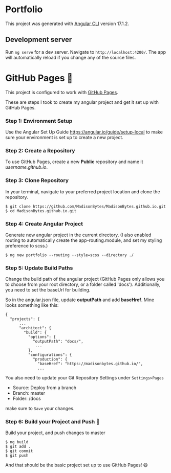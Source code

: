 # Portfolio

This project was generated with [Angular CLI](https://github.com/angular/angular-cli) version 17.1.2.

## Development server

Run `ng serve` for a dev server. Navigate to `http://localhost:4200/`. The app will automatically reload if you change any of the source files.

# GitHub Pages 👾

This project is configured to work with [GitHub Pages](https://pages.github.com/). 

These are steps I took to create my angular project and get it set up with GitHub Pages.

### Step 1: Environment Setup

Use the Angular Set Up Guide https://angular.io/guide/setup-local to make sure your environment is set up to create a new project.

### Step 2: Create a Repository

To use GitHub Pages, create a new **Public** repository and name it _username.github.io_.

### Step 3: Clone Repository

In your terminal, navigate to your preferred project location and clone the repository.

```
$ git clone https://github.com/MadisonBytes/MadisonBytes.github.io.git
$ cd MadisonBytes.github.io.git
```

### Step 4: Create Angular Project

Generate new angular project in the current directory. (I also enabled routing to automatically create the app-routing.module, and set my styling preference to scss.)

```
$ ng new portfolio --routing --style=scss --directory ./
```

### Step 5: Update Build Paths

Change the build path of the angular project (GitHub Pages only allows you to choose from your root directory, or a folder called 'docs'). Additionally, you need to set the baseUrl for building.

So in the angular.json file, update **outputPath** and add **baseHref**. Mine looks something like this:

```
{
  "projects": {
      ... 
      "architect": {
        "build": {
          "options": {
            "outputPath": "docs/",
             ...
          },
          "configurations": {
            "production": {
              "baseHref": "https://madisonbytes.github.io/",
              ...
```

You also need to update your Git Repository Settings under `Settings>Pages` 

- Source: Deploy from a branch
- Branch: master
- Folder: /docs

make sure to `Save` your changes.

### Step 6: Build your Project and Push 🚀

Build your project, and push changes to master

```
$ ng build
$ git add .
$ git commit
$ git push
```

And that should be the basic project set up to use GitHub Pages! 😄
